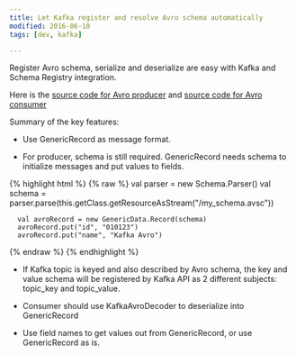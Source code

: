 ```yaml
---
title: Let Kafka register and resolve Avro schema automatically
modified: 2016-06-10
tags: [dev, kafka]

---
```


Register Avro schema, serialize and deserialize are easy with Kafka and Schema Registry integration.

Here is the [source code for Avro producer](https://github.com/confluentinc/examples/tree/master/kafka-clients/specific-avro-producer/)
and [source code for Avro consumer](https://github.com/confluentinc/examples/tree/master/kafka-clients/specific-avro-consumer/)

Summary of the key features:
* Use GenericRecord as message format.

* For producer, schema is still required.  GenericRecord needs schema to initialize messages and put values to fields.

{% highlight html %}
{% raw %}
      val parser = new Schema.Parser()
      val schema = parser.parse(this.getClass.getResourceAsStream("/my_schema.avsc"))

      val avroRecord = new GenericData.Record(schema)
      avroRecord.put("id", "010123")
      avroRecord.put("name", "Kafka Avro")        
{% endraw %}
{% endhighlight %}

* If Kafka topic is keyed and also described by Avro schema, the key and value schema will be registered by Kafka API as 2 different subjects: topic_key and topic_value.

* Consumer should use KafkaAvroDecoder to deserialize into GenericRecord

* Use field names to get values out from GenericRecord, or use GenericRecord as is.
